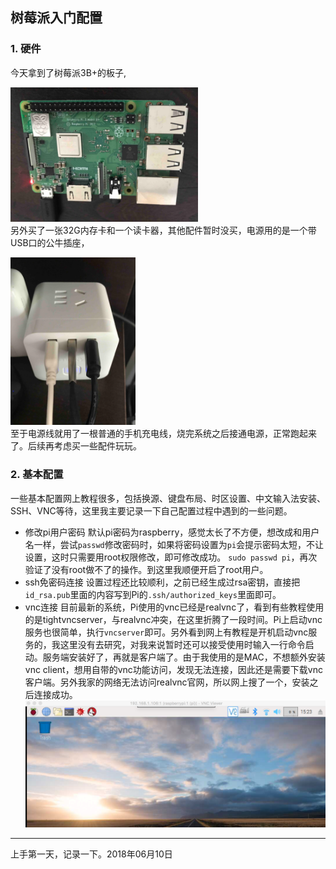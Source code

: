 ## 树莓派入门配置
### 1. 硬件
今天拿到了树莓派3B+的板子,<div><img src='pictures/Pi3B+.png' width='300'></div>
另外买了一张32G内存卡和一个读卡器，其他配件暂时没买，电源用的是一个带USB口的公牛插座，
<div><img src='pictures/bull_magic_box.png' width='200'></div>
至于电源线就用了一根普通的手机充电线，烧完系统之后接通电源，正常跑起来了。后续再考虑买一些配件玩玩。

### 2. 基本配置
一些基本配置网上教程很多，包括换源、键盘布局、时区设置、中文输入法安装、SSH、VNC等待，这里我主要记录一下自己配置过程中遇到的一些问题。 
* 修改pi用户密码
默认pi密码为raspberry，感觉太长了不方便，想改成和用户名一样，尝试`passwd`修改密码时，如果将密码设置为`pi`会提示密码太短，不让设置，这时只需要用root权限修改，即可修改成功。
`sudo passwd pi`，再次验证了没有root做不了的操作。到这里我顺便开启了root用户。
* ssh免密码连接
设置过程还比较顺利，之前已经生成过rsa密钥，直接把`id_rsa.pub`里面的内容写到Pi的`.ssh/authorized_keys`里面即可。
* vnc连接
目前最新的系统，Pi使用的vnc已经是realvnc了，看到有些教程使用的是tightvncserver，与realvnc冲突，在这里折腾了一段时间。Pi上启动vnc服务也很简单，执行`vncserver`即可。另外看到网上有教程是开机启动vnc服务的，我这里没有去研究，对我来说暂时还可以接受使用时输入一行命令启动。服务端安装好了，再就是客户端了。由于我使用的是MAC，不想额外安装vnc client，想用自带的vnc功能访问，发现无法连接，因此还是需要下载vnc客户端。另外我家的网络无法访问realvnc官网，所以网上搜了一个，安装之后连接成功。
![vnc连接成功](pictures/vnc_pi.png)
***
上手第一天，记录一下。2018年06月10日